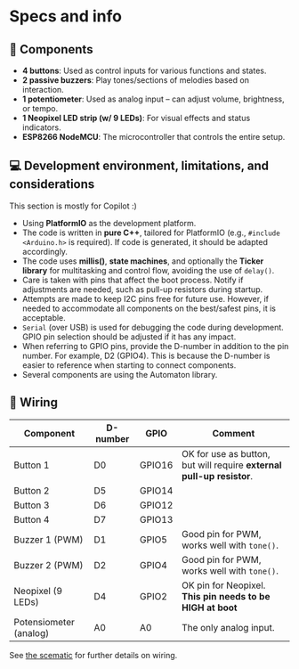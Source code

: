# Specs and info

## 🔧 Components

- **4 buttons**: Used as control inputs for various functions and states.
- **2 passive buzzers**: Play tones/sections of melodies based on interaction.
- **1 potentiometer**: Used as analog input – can adjust volume, brightness, or tempo.
- **1 Neopixel LED strip (w/ 9 LEDs)**: For visual effects and status indicators.
- **ESP8266 NodeMCU**: The microcontroller that controls the entire setup.

## 💻 Development environment, limitations, and considerations

This section is mostly for Copilot :)

- Using **PlatformIO** as the development platform.
- The code is written in **pure C++**, tailored for PlatformIO (e.g., `#include <Arduino.h>` is required). If code is generated, it should be adapted accordingly.
- The code uses **millis()**, **state machines**, and optionally the **Ticker library** for multitasking and control flow, avoiding the use of `delay()`.
- Care is taken with pins that affect the boot process. Notify if adjustments are needed, such as pull-up resistors during startup.
- Attempts are made to keep I2C pins free for future use. However, if needed to accommodate all components on the best/safest pins, it is acceptable.
- `Serial` (over USB) is used for debugging the code during development. GPIO pin selection should be adjusted if it has any impact.
- When referring to GPIO pins, provide the D-number in addition to the pin number. For example, D2 (GPIO4). This is because the D-number is easier to reference when starting to connect components.
- Several components are using the Automaton library.

## 🔌 Wiring

| Component              | D-number | GPIO   | Comment                                                               |
| ---------------------- | -------- | ------ | --------------------------------------------------------------------- |
| Button 1               | D0       | GPIO16 | OK for use as button, but will require **external pull-up resistor**. |
| Button 2               | D5       | GPIO14 |                                                                       |
| Button 3               | D6       | GPIO12 |                                                                       |
| Button 4               | D7       | GPIO13 |                                                                       |
| Buzzer 1 (PWM)         | D1       | GPIO5  | Good pin for PWM, works well with `tone()`.                           |
| Buzzer 2 (PWM)         | D2       | GPIO4  | Good pin for PWM, works well with `tone()`.                           |
| Neopixel (9 LEDs)      | D4       | GPIO2  | OK pin for Neopixel. **This pin needs to be HIGH at boot**            |
| Potensiometer (analog) | A0       | A0     | The only analog input.                                                |

See [the scematic](/docs/diagrams/scematic.png) for further details on wiring.
